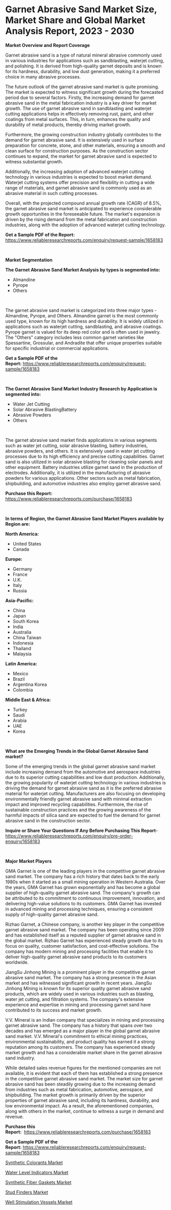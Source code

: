 <p><h1>Garnet Abrasive Sand Market Size, Market Share and Global Market Analysis Report, 2023 - 2030</h1></p><p><strong>Market Overview and Report Coverage</strong></p>
<p><p>Garnet abrasive sand is a type of natural mineral abrasive commonly used in various industries for applications such as sandblasting, waterjet cutting, and polishing. It is derived from high-quality garnet deposits and is known for its hardness, durability, and low dust generation, making it a preferred choice in many abrasive processes.</p><p>The future outlook of the garnet abrasive sand market is quite promising. The market is expected to witness significant growth during the forecasted period due to several factors. Firstly, the increasing demand for garnet abrasive sand in the metal fabrication industry is a key driver for market growth. The use of garnet abrasive sand in sandblasting and waterjet cutting applications helps in effectively removing rust, paint, and other coatings from metal surfaces. This, in turn, enhances the quality and durability of metal products, thereby driving market growth.</p><p>Furthermore, the growing construction industry globally contributes to the demand for garnet abrasive sand. It is extensively used in surface preparation for concrete, stone, and other materials, ensuring a smooth and clean surface for construction purposes. As the construction sector continues to expand, the market for garnet abrasive sand is expected to witness substantial growth.</p><p>Additionally, the increasing adoption of advanced waterjet cutting technology in various industries is expected to boost market demand. Waterjet cutting systems offer precision and flexibility in cutting a wide range of materials, and garnet abrasive sand is commonly used as an abrasive material in such cutting processes.</p><p>Overall, with the projected compound annual growth rate (CAGR) of 8.5%, the garnet abrasive sand market is anticipated to experience considerable growth opportunities in the foreseeable future. The market's expansion is driven by the rising demand from the metal fabrication and construction industries, along with the adoption of advanced waterjet cutting technology.</p></p>
<p><strong>Get a Sample PDF of the Report:</strong> <a href="https://www.reliableresearchreports.com/enquiry/request-sample/1658183">https://www.reliableresearchreports.com/enquiry/request-sample/1658183</a></p>
<p>&nbsp;</p>
<p><strong>Market Segmentation</strong></p>
<p><strong>The Garnet Abrasive Sand Market Analysis by types is segmented into:</strong></p>
<p><ul><li>Almandine</li><li>Pyrope</li><li>Others</li></ul></p>
<p>&nbsp;</p>
<p><p>The garnet abrasive sand market is categorized into three major types - Almandine, Pyrope, and Others. Almandine garnet is the most commonly used type, known for its high hardness and durability. It is widely utilized in applications such as waterjet cutting, sandblasting, and abrasive coatings. Pyrope garnet is valued for its deep red color and is often used in jewelry. The "Others" category includes less common garnet varieties like Spessartine, Grossular, and Andradite that offer unique properties suitable for specific industrial or commercial applications.</p></p>
<p><strong>Get a Sample PDF of the Report:</strong>&nbsp;<a href="https://www.reliableresearchreports.com/enquiry/request-sample/1658183">https://www.reliableresearchreports.com/enquiry/request-sample/1658183</a></p>
<p>&nbsp;</p>
<p><strong>The Garnet Abrasive Sand Market Industry Research by Application is segmented into:</strong></p>
<p><ul><li>Water Jet Cutting</li><li>Solar Abrasive BlastingBattery</li><li>Abrasive Powders</li><li>Others</li></ul></p>
<p>&nbsp;</p>
<p><p>The garnet abrasive sand market finds applications in various segments such as water jet cutting, solar abrasive blasting, battery industries, abrasive powders, and others. It is extensively used in water jet cutting processes due to its high efficiency and precise cutting capabilities. Garnet sand is also utilized in solar abrasive blasting for cleaning solar panels and other equipment. Battery industries utilize garnet sand in the production of electrodes. Additionally, it is utilized in the manufacturing of abrasive powders for various applications. Other sectors such as metal fabrication, shipbuilding, and automotive industries also employ garnet abrasive sand.</p></p>
<p><strong>Purchase this Report:</strong>&nbsp; <a href="https://www.reliableresearchreports.com/purchase/1658183">https://www.reliableresearchreports.com/purchase/1658183</a></p>
<p>&nbsp;</p>
<p><strong>In terms of Region, the Garnet Abrasive Sand Market Players available by Region are:</strong></p>
<p>
    <p> <strong> North America: </strong>
        <ul>
            <li>United States</li>
            <li>Canada</li>
        </ul>
        </p> 
    <p> <strong> Europe: </strong>
        <ul>
            <li>Germany</li>
            <li>France</li>
            <li>U.K.</li>
            <li>Italy</li>
            <li>Russia</li>
        </ul>
        </p> 
    <p> <strong> Asia-Pacific: </strong>
        <ul>
            <li>China</li>
            <li>Japan</li>
            <li>South Korea</li>
            <li>India</li>
            <li>Australia</li>
            <li>China Taiwan</li>
            <li>Indonesia</li>
            <li>Thailand</li>
            <li>Malaysia</li>
        </ul>
        </p> 
    <p> <strong> Latin America: </strong>
        <ul>
            <li>Mexico</li>
            <li>Brazil</li>
            <li>Argentina Korea</li>
            <li>Colombia</li>
        </ul>
        </p> 
    <p> <strong> Middle East & Africa: </strong>
        <ul>
            <li>Turkey</li>
            <li>Saudi</li>
            <li>Arabia</li>
            <li>UAE</li>
            <li>Korea</li>
        </ul>
    </p>
    </p>
<p>&nbsp;</p>
<p><strong>What are the Emerging Trends in the Global Garnet Abrasive Sand market?</strong></p>
<p><p>Some of the emerging trends in the global garnet abrasive sand market include increasing demand from the automotive and aerospace industries due to its superior cutting capabilities and low dust production. Additionally, the growing popularity of waterjet cutting technology in various industries is driving the demand for garnet abrasive sand as it is the preferred abrasive material for waterjet cutting. Manufacturers are also focusing on developing environmentally friendly garnet abrasive sand with minimal extraction impact and improved recycling capabilities. Furthermore, the rise of sustainable construction practices and the growing awareness of the harmful impacts of silica sand are expected to fuel the demand for garnet abrasive sand in the construction sector.</p></p>
<p><strong>Inquire or Share Your Questions If Any Before Purchasing This Report</strong>- <a href="https://www.reliableresearchreports.com/enquiry/pre-order-enquiry/1658183">https://www.reliableresearchreports.com/enquiry/pre-order-enquiry/1658183</a></p>
<p>&nbsp;</p>
<p><strong>Major Market Players</strong></p>
<p><p>GMA Garnet is one of the leading players in the competitive garnet abrasive sand market. The company has a rich history that dates back to the early 1980s when it started as a small mining operation in Western Australia. Over the years, GMA Garnet has grown exponentially and has become a global supplier of high-quality garnet abrasive sand. The company's growth can be attributed to its commitment to continuous improvement, innovation, and delivering high-value solutions to its customers. GMA Garnet has invested in advanced mining and processing techniques, ensuring a consistent supply of high-quality garnet abrasive sand.</p><p>Rizhao Garnet, a Chinese company, is another key player in the competitive garnet abrasive sand market. The company has been operating since 2009 and has established itself as a reputed supplier of garnet abrasive sand in the global market. Rizhao Garnet has experienced steady growth due to its focus on quality, customer satisfaction, and cost-effective solutions. The company has modern mining and processing facilities that enable it to deliver high-quality garnet abrasive sand products to its customers worldwide.</p><p>JiangSu Jinhong Mining is a prominent player in the competitive garnet abrasive sand market. The company has a strong presence in the Asian market and has witnessed significant growth in recent years. JiangSu Jinhong Mining is known for its superior quality garnet abrasive sand products, which are widely used in various industries such as blasting, water jet cutting, and filtration systems. The company's extensive experience and expertise in mining and processing garnet sand have contributed to its success and market growth.</p><p>V.V. Mineral is an Indian company that specializes in mining and processing garnet abrasive sand. The company has a history that spans over two decades and has emerged as a major player in the global garnet abrasive sand market. V.V. Mineral's commitment to ethical mining practices, environmental sustainability, and product quality has earned it a strong reputation among its customers. The company has experienced steady market growth and has a considerable market share in the garnet abrasive sand industry.</p><p>While detailed sales revenue figures for the mentioned companies are not available, it is evident that each of them has established a strong presence in the competitive garnet abrasive sand market. The market size for garnet abrasive sand has been steadily growing due to the increasing demand from industries such as metal fabrication, automotive, aerospace, and shipbuilding. The market growth is primarily driven by the superior properties of garnet abrasive sand, including its hardness, durability, and low environmental impact. As a result, the aforementioned companies, along with others in the market, continue to witness a surge in demand and revenue.</p></p>
<p><strong>Purchase this Report:</strong>&nbsp;&nbsp;<a href="https://www.reliableresearchreports.com/purchase/1658183">https://www.reliableresearchreports.com/purchase/1658183</a></p>
<p></p>
<p><strong>Get a Sample PDF of the Report:</strong>&nbsp;<a href="https://www.reliableresearchreports.com/enquiry/request-sample/1658183">https://www.reliableresearchreports.com/enquiry/request-sample/1658183</a></p>
<p><p><a href="https://github.com/merzlyukov93/Market-Research-Report-List-1/blob/main/synthetic-colorants-market.md">Synthetic Colorants Market</a></p><p><a href="https://medium.com/@drakesporer988/water-level-indicators-market-analysis-and-sze-forecasted-for-period-from-2023-to-2030-ece8b9137781">Water Level Indicators Market</a></p><p><a href="https://github.com/melchekhinf/Market-Research-Report-List-1/blob/main/synthetic-fiber-gaskets-market.md">Synthetic Fiber Gaskets Market</a></p><p><a href="https://medium.com/@cletaturner879789/stud-finders-market-the-key-to-successful-business-strategy-forecast-till-2030-db79af0f942c">Stud Finders Market</a></p><p><a href="https://medium.com/@lulukerluke/well-stimulation-vessels-market-research-report-its-history-and-forecast-2023-to-2030-9baa108b50c1">Well Stimulation Vessels Market</a></p></p>